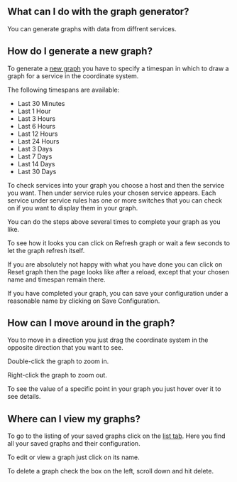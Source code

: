 [//]: # (Links)
[generator]: /graphgenerators "Graphgenerator"
[overview]: /graphgenerators/listing "Graphgenerator"
[adding]: /graphgenerators/add (create a new Graph)
[configure]: #configure "How do I generate a graph"

[//]: # (Pictures)

[//]: # (Content)

## What can I do with the graph generator?

You can generate graphs with data from diffrent services.

## How do I generate a new graph?

To generate a [new graph][generator] you have to specify a timespan in which to draw a graph for a service in the coordinate system.

The following timespans are available:

* Last 30 Minutes
* Last 1 Hour
* Last 3 Hours
* Last 6 Hours
* Last 12 Hours
* Last 24 Hours
* Last 3 Days
* Last 7 Days
* Last 14 Days
* Last 30 Days

To check services into your graph you choose a host and then the service you want.
Then under service rules your chosen service appears.
Each service under service rules has one or more switches that you can check on
if you want to display them in your graph.

You can do the steps above several times to complete your graph as you like.

To see how it looks you can click on
<a class="btn btn-success btn-xs"><span class="glyphicon glyphicon-refresh"></span> Refresh graph</a>
or wait a few seconds to let the graph refresh itself.

If you are absolutely not happy with what you have done you can click on
<a class="btn btn-danger btn-xs"><span class="glyphicon glyphicon-remove"></span> Reset graph</a>
then the page looks like after a reload,
except that your chosen name and timespan remain there.

If you have completed your graph,
you can save your configuration under a reasonable name by clicking on
<a class="btn btn-default btn-primary btn-xs"><span class="glyphicon glyphicon-save"></span> Save Configuration</a>.

## How can I move around in the graph? <span id="move-around"></span>

You to move in a direction you just drag the coordinate system in the opposite direction that you want to see.

Double-click the graph to zoom in.

Right-click the graph to zoom out.

To see the value of a specific point in your graph you just hover over it to see details.

## Where can I view my graphs?

To go to the listing of your saved graphs click on the [list tab][overview].
Here you find all your saved graphs and their configuration.

To edit or view a graph just click on its name.

To delete a graph check the box on the left, scroll down and hit delete.

